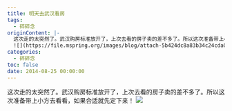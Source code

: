 ```yaml
---
title: 明天去武汉看房
tags:
  - 碎碎念
originContent: |-
  这次走的太突然了。武汉购房标准放开了，上次去看的房子卖的差不多了。所以这次准备带上小方去看看，如果合适就先定下来！
  ![](https://file.mspring.org/images/blog/attach-5b424dc8a83b34c24cda0d8ecb230948)
categories:
  - 碎碎念
toc: false
date: 2014-08-25 00:00:00
---
```


这次走的太突然了。武汉购房标准放开了，上次去看的房子卖的差不多了。所以这次准备带上小方去看看，如果合适就先定下来！
![](https://file.mspring.org/images/blog/attach-5b424dc8a83b34c24cda0d8ecb230948!detail)